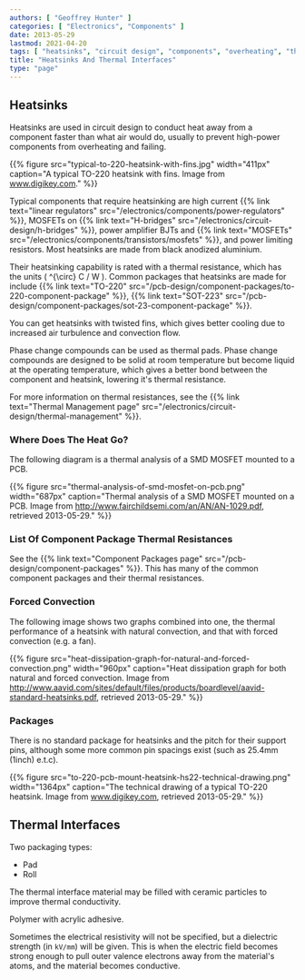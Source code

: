 ```yaml
---
authors: [ "Geoffrey Hunter" ]
categories: [ "Electronics", "Components" ]
date: 2013-05-29
lastmod: 2021-04-20
tags: [ "heatsinks", "circuit design", "components", "overheating", "thermal", "temperature", "packages", "pads", "interfaces", "thermal interfaces" ]
title: "Heatsinks And Thermal Interfaces"
type: "page"
---
```


## Heatsinks

Heatsinks are used in circuit design to conduct heat away from a component faster than what air would do, usually to prevent high-power components from overheating and failing.

{{% figure src="typical-to-220-heatsink-with-fins.jpg" width="411px" caption="A typical TO-220 heatsink with fins. Image from www.digikey.com."  %}}

Typical components that require heatsinking are high current {{% link text="linear regulators" src="/electronics/components/power-regulators" %}}, MOSFETs on {{% link text="H-bridges" src="/electronics/circuit-design/h-bridges" %}}, power amplifier BJTs and {{% link text="MOSFETs" src="/electronics/components/transistors/mosfets" %}}, and power limiting resistors. Most heatsinks are made from black anodized aluminium.

Their heatsinking capability is rated with a thermal resistance, which has the units \( ^{\circ} C / W \). Common packages that heatsinks are made for include {{% link text="TO-220" src="/pcb-design/component-packages/to-220-component-package" %}}, {{% link text="SOT-223" src="/pcb-design/component-packages/sot-23-component-package" %}}.

You can get heatsinks with twisted fins, which gives better cooling due to increased air turbulence and convection flow.

Phase change compounds can be used as thermal pads. Phase change compounds are designed to be solid at room temperature but become liquid at the operating temperature, which gives a better bond between the component and heatsink, lowering it's thermal resistance.

For more information on thermal resistances, see the {{% link text="Thermal Management page" src="/electronics/circuit-design/thermal-management" %}}.

### Where Does The Heat Go?

The following diagram is a thermal analysis of a SMD MOSFET mounted to a PCB.

{{% figure src="thermal-analysis-of-smd-mosfet-on-pcb.png" width="687px" caption="Thermal analysis of a SMD MOSFET mounted on a PCB. Image from http://www.fairchildsemi.com/an/AN/AN-1029.pdf, retrieved 2013-05-29." %}}

### List Of Component Package Thermal Resistances

See the {{% link text="Component Packages page" src="/pcb-design/component-packages" %}}. This has many of the common component packages and their thermal resistances.

### Forced Convection

The following image shows two graphs combined into one, the thermal performance of a heatsink with natural convection, and that with forced convection (e.g. a fan).

{{% figure src="heat-dissipation-graph-for-natural-and-forced-convection.png" width="960px" caption="Heat dissipation graph for both natural and forced convection. Image from http://www.aavid.com/sites/default/files/products/boardlevel/aavid-standard-heatsinks.pdf, retrieved 2013-05-29." %}}

### Packages

There is no standard package for heatsinks and the pitch for their support pins, although some more common pin spacings exist (such as 25.4mm (1inch) e.t.c).

{{% figure src="to-220-pcb-mount-heatsink-hs22-technical-drawing.png" width="1364px" caption="The technical drawing of a typical TO-220 heatsink. Image from www.digikey.com, retrieved 2013-05-29." %}}

## Thermal Interfaces

Two packaging types:

* Pad
* Roll

The thermal interface material may be filled with ceramic particles to improve thermal conductivity.

Polymer with acrylic adhesive.

Sometimes the electrical resistivity will not be specified, but a dielectric strength (in `kV/mm`) will be given. This is when the electric field becomes strong enough to pull outer valence electrons away from the material's atoms, and the material becomes conductive. 